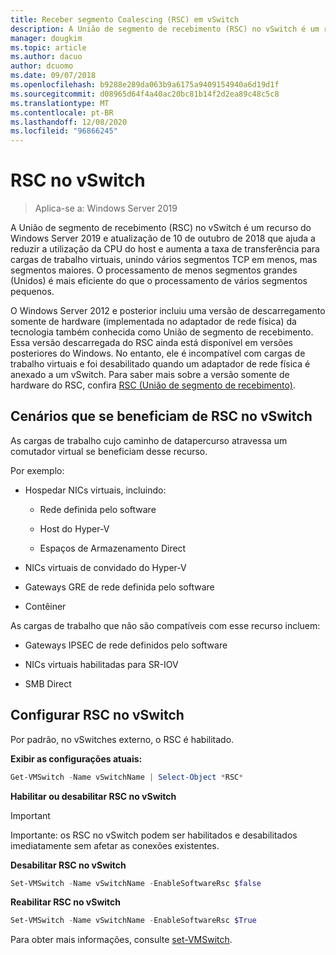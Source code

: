 ```yaml
---
title: Receber segmento Coalescing (RSC) em vSwitch
description: A União de segmento de recebimento (RSC) no vSwitch é um recurso do Windows Server 2019 e atualização de 10 de outubro de 2018 que ajuda a reduzir a utilização da CPU do host e aumenta a taxa de transferência para cargas de trabalho virtuais, unindo vários segmentos TCP em menos, mas segmentos maiores. O processamento de menos segmentos grandes (Unidos) é mais eficiente do que o processamento de vários segmentos pequenos.
manager: dougkim
ms.topic: article
ms.author: dacuo
author: dcuomo
ms.date: 09/07/2018
ms.openlocfilehash: b9288e289da063b9a6175a9409154940a6d19d1f
ms.sourcegitcommit: d08965d64f4a40ac20bc81b14f2d2ea89c48c5c8
ms.translationtype: MT
ms.contentlocale: pt-BR
ms.lasthandoff: 12/08/2020
ms.locfileid: "96866245"
---
```

# <a name="rsc-in-the-vswitch"></a>RSC no vSwitch
>Aplica-se a: Windows Server 2019

A União de segmento de recebimento (RSC) no vSwitch é um recurso do Windows Server 2019 e atualização de 10 de outubro de 2018 que ajuda a reduzir a utilização da CPU do host e aumenta a taxa de transferência para cargas de trabalho virtuais, unindo vários segmentos TCP em menos, mas segmentos maiores. O processamento de menos segmentos grandes (Unidos) é mais eficiente do que o processamento de vários segmentos pequenos.

O Windows Server 2012 e posterior incluiu uma versão de descarregamento somente de hardware (implementada no adaptador de rede física) da tecnologia também conhecida como União de segmento de recebimento. Essa versão descarregada do RSC ainda está disponível em versões posteriores do Windows. No entanto, ele é incompatível com cargas de trabalho virtuais e foi desabilitado quando um adaptador de rede física é anexado a um vSwitch. Para saber mais sobre a versão somente de hardware do RSC, confira [RSC (União de segmento de recebimento)](/previous-versions/windows/it-pro/windows-server-2012-R2-and-2012/hh997024(v=ws.11)).

## <a name="scenarios-that-benefit-from-rsc-in-the-vswitch"></a>Cenários que se beneficiam de RSC no vSwitch

As cargas de trabalho cujo caminho de datapercurso atravessa um comutador virtual se beneficiam desse recurso.

Por exemplo:

-   Hospedar NICs virtuais, incluindo:

    -   Rede definida pelo software

    -   Host do Hyper-V

    -   Espaços de Armazenamento Direct

-   NICs virtuais de convidado do Hyper-V

-   Gateways GRE de rede definida pelo software

-   Contêiner

As cargas de trabalho que não são compatíveis com esse recurso incluem:

-   Gateways IPSEC de rede definidos pelo software

-   NICs virtuais habilitadas para SR-IOV

-   SMB Direct

## <a name="configure-rsc-in-the-vswitch"></a>Configurar RSC no vSwitch


Por padrão, no vSwitches externo, o RSC é habilitado.

**Exibir as configurações atuais:**

```PowerShell
Get-VMSwitch -Name vSwitchName | Select-Object *RSC*
```

**Habilitar ou desabilitar RSC no vSwitch**


>[!IMPORTANT]
>Importante: os RSC no vSwitch podem ser habilitados e desabilitados imediatamente sem afetar as conexões existentes.


**Desabilitar RSC no vSwitch**

```PowerShell
Set-VMSwitch -Name vSwitchName -EnableSoftwareRsc $false
```

**Reabilitar RSC no vSwitch**

```PowerShell
Set-VMSwitch -Name vSwitchName -EnableSoftwareRsc $True
```
Para obter mais informações, consulte [set-VMSwitch](/powershell/module/hyper-v/set-vmswitch).
